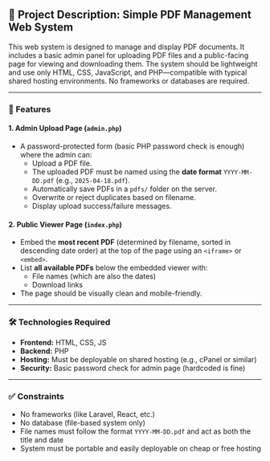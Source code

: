 ## 📘 Project Description: Simple PDF Management Web System

This web system is designed to manage and display PDF documents. It includes a basic admin panel for uploading PDF files and a public-facing page for viewing and downloading them. The system should be lightweight and use only HTML, CSS, JavaScript, and PHP—compatible with typical shared hosting environments. No frameworks or databases are required.

---

### 🎯 Features

#### 1. **Admin Upload Page (`admin.php`)**

- A password-protected form (basic PHP password check is enough) where the admin can:
  - Upload a PDF file.
  - The uploaded PDF must be named using the **date format** `YYYY-MM-DD.pdf` (e.g., `2025-04-18.pdf`).
  - Automatically save PDFs in a `pdfs/` folder on the server.
  - Overwrite or reject duplicates based on filename.
  - Display upload success/failure messages.

#### 2. **Public Viewer Page (`index.php`)**

- Embed the **most recent PDF** (determined by filename, sorted in descending date order) at the top of the page using an `<iframe>` or `<embed>`.
- List **all available PDFs** below the embedded viewer with:
  - File names (which are also the dates)
  - Download links
- The page should be visually clean and mobile-friendly.

---

### 🛠 Technologies Required

- **Frontend:** HTML, CSS, JS
- **Backend:** PHP
- **Hosting:** Must be deployable on shared hosting (e.g., cPanel or similar)
- **Security:** Basic password check for admin page (hardcoded is fine)

---

### ✅ Constraints

- No frameworks (like Laravel, React, etc.)
- No database (file-based system only)
- File names must follow the format `YYYY-MM-DD.pdf` and act as both the title and date
- System must be portable and easily deployable on cheap or free hosting
